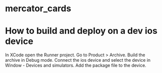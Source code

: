 # mercator_cards

# How to build and deploy on a dev ios device

In XCode open the Runner project.
Go to Product > Archive.
Build the archive in Debug mode.
Connect the ios device and select the device in Window - Devices and simulators.
Add the package file to the device.
